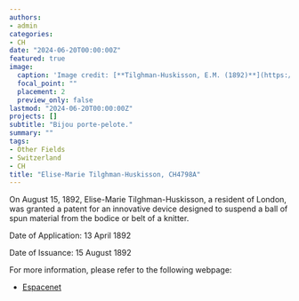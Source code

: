 ```yaml
---
authors:
- admin
categories:
- CH
date: "2024-06-20T00:00:00Z"
featured: true
image:
  caption: 'Image credit: [**Tilghman-Huskisson, E.M. (1892)**](https://worldwide.espacenet.com/patent/search/family/004187943/publication/CH4798A?q=pn%3DCH4798A)'
  focal_point: ""
  placement: 2
  preview_only: false
lastmod: "2024-06-20T00:00:00Z"
projects: []
subtitle: "Bijou porte-pelote."
summary: ""
tags:
- Other Fields
- Switzerland
- CH 
title: "Elise-Marie Tilghman-Huskisson, CH4798A"
---
```

On August 15, 1892, Elise-Marie Tilghman-Huskisson, a resident of London, was granted a patent for an innovative device designed to suspend a ball of spun material from the bodice or belt of a knitter.

Date of Application: 13 April 1892

Date of Issuance: 15 August 1892

For more information, please refer to the following webpage: 

- [Espacenet](https://worldwide.espacenet.com/patent/search/family/004187943/publication/CH4798A?q=pn%3DCH4798A)
